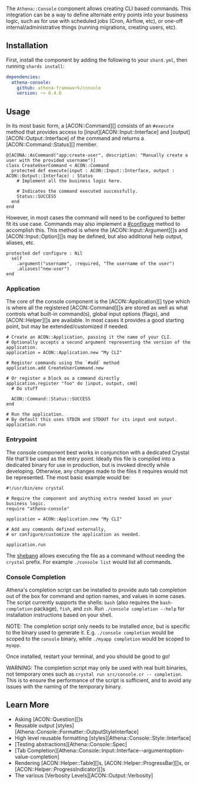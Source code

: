 The `Athena::Console` component allows creating CLI based commands.
This integration can be a way to define alternate entry points into your business logic,
such as for use with scheduled jobs (Cron, Airflow, etc), or one-off internal/administrative things (running migrations, creating users, etc).

## Installation

First, install the component by adding the following to your `shard.yml`, then running `shards install`:

```yaml
dependencies:
  athena-console:
    github: athena-framework/console
    version: ~> 0.4.0
```

## Usage

In its most basic form, a [ACON::Command][] consists of an `#execute` method that provides access to [input][ACON::Input::Interface] and [output][ACON::Output::Interface] of the command and returns a [ACON::Command::Status][] member.

```crystal
@[ACONA::AsCommand("app:create-user", description: "Manually create a user with the provided username")]
class CreateUserCommand < ACON::Command
  protected def execute(input : ACON::Input::Interface, output : ACON::Output::Interface) : Status
    # Implement all the business logic here.

    # Indicates the command executed successfully.
    Status::SUCCESS
  end
end
```

However, in most cases the command will need to be configured to better fit its use case.
Commands may also implement a [#configure](/Console/Command/#Athena::Console::Command--configuring-the-command) method to accomplish this.
This method is where the [ACON::Input::Argument][]s and [ACON::Input::Option][]s may be defined, but also additional help output, aliases, etc.

```crystal
protected def configure : Nil
  self
    .argument("username", :required, "The username of the user")
    .aliases("new-user")
end
```

### Application

The core of the console component is the [ACON::Application][] type which is where all the registered [ACON::Command][]s are stored
as well as what controls what built-in command(s), global input options (flags), and [ACON::Helper][]s are available.
In most cases it provides a good starting point, but may be extended/customized if needed.

```crystal
# Create an ACON::Application, passing it the name of your CLI.
# Optionally accepts a second argument representing the version of the application.
application = ACON::Application.new "My CLI"

# Register commands using the `#add` method
application.add CreateUserCommand.new

# Or register a block as a command directly
application.register "foo" do |input, output, cmd|
  # Do stuff

  ACON::Command::Status::SUCCESS
end

# Run the application.
# By default this uses STDIN and STDOUT for its input and output.
application.run
```

### Entrypoint

The console component best works in conjunction with a dedicated Crystal file that'll be used as the entry point.
Ideally this file is compiled into a dedicated binary for use in production, but is invoked directly while developing.
Otherwise, any changes made to the files it requires would not be represented.
The most basic example would be:

```
#!/usr/bin/env crystal

# Require the component and anything extra needed based on your business logic.
require "athena-console"

application = ACON::Application.new "My CLI"

# Add any commands defined externally,
# or configure/customize the application as needed.

application.run
```

The [shebang](https://en.wikipedia.org/wiki/Shebang_(Unix)) allows executing the file as a command without needing the `crystal` prefix.
For example `./console list` would list all commands.

### Console Completion

Athena's completion script can be installed to provide auto tab completion out of the box for command and option names, and values in some cases.
The script currently supports the shells: `bash` (also requires the `bash-completion` package), `fish`, and `zsh`.
Run `./console completion --help` for installation instructions based on your shell.

NOTE: The completion script only needs to be installed _once_, but is specific to the binary used to generate it.
E.g. `./console completion` would be scoped to the `console` binary, while `./myapp completion` would be scoped to `myapp`.

Once installed, restart your terminal, and you should be good to go!

WARNING: The completion script may only be used with real built binaries, not temporary ones such as `crystal run src/console.cr -- completion`.
This is to ensure the performance of the script is sufficient, and to avoid any issues with the naming of the temporary binary.

## Learn More

* Asking [ACON::Question][]s
* Reusable output [styles][Athena::Console::Formatter::OutputStyleInterface]
* High level reusable formatting [styles][Athena::Console::Style::Interface]
* [Testing abstractions][Athena::Console::Spec]
* [Tab Completion][Athena::Console::Input::Interface--argumentoption-value-completion]
* Rendering [ACON::Helper::Table][]s, [ACON::Helper::ProgressBar][]s, or [ACON::Helper::ProgressIndicator][]s
* The various [Verbosity Levels][ACON::Output::Verbosity]
